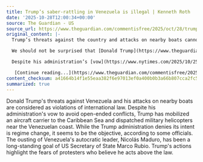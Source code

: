 ```yaml
---
title: Trump’s saber-rattling in Venezuela is illegal | Kenneth Roth
date: '2025-10-28T12:00:34+00:00'
source: The Guardian - US
source_url: https://www.theguardian.com/commentisfree/2025/oct/28/trump-venezuela-boats-international-law
original_content: |-
  Trump’s threats against the country and attacks on nearby boats cannot be justified under international law

  We should not be surprised that [Donald Trump](https://www.theguardian.com/us-news/donaldtrump), having had no problem aiding and abetting Israel’s genocide in [Gaza](https://www.theguardian.com/world/gaza), is willing to flout the law when it comes to his bellicose threats to Venezuela and his lethal attacks on nearby alleged drug-running boats. Living up to the “No Kings” fears expressed by protesters across the United States, Trump acts as if he is above the law. The only way to rein in such criminality is to show his followers the dangerous implications of his conduct.

  Despite his administration’s [vow](https://www.nytimes.com/2025/10/25/us/politics/jd-vance-shifting-positions.html?smid=nytcore-ios-share&referringSource=articleShare) to launch “no more open-ended conflicts”, Trump has summoned an [aircraft carrier](https://apnews.com/article/venezuela-warship-maduro-uss-gerald-ford-21cc3ac03f755a657c0541667246c007?user_email=833907525a7ed9da50588421f9a328c4ffe67eebcd2f30e04f9a17ca5f772e12&utm_medium=Morning_Wire&utm_source=Sailthru_AP&utm_campaign=MorningWire_Sun_Oct26_2025&utm_term=Morning%20Wire%20Subscribers) to the Caribbean Sea and is already sending military [helicopters](https://www.washingtonpost.com/national-security/2025/10/16/special-operations-helicopters-venezuela/) provocatively near the Venezuelan coast. The Trump administration [denies](https://foreignpolicy.com/2025/10/23/us-boat-strikes-pacific-caribbean-venezuela-trump-drug-war-maduro/) that its goal is regime change, but that certainly seems to be the purpose, as some officials privately [concede](https://www.nytimes.com/2025/10/25/us/politics/jd-vance-shifting-positions.html?smid=nytcore-ios-share&referringSource=articleShare). Ousting Venezuela’s autocratic leader, [Nicolás Maduro](https://www.theguardian.com/world/nicolas-maduro), has long been a [goal](https://www.wsj.com/world/americas/marco-rubio-trump-venezuela-policy-afe1ab2c?gaa_at=eafs&gaa_n=AWEtsqc5arcp8eepXvaMsM-6oDi8h2IWZNR9LPOYFEC197kM11piHLbjObEM19lNeHU%3D&gaa_ts=68ffaea7&gaa_sig=q9y7-wLMyqPsHxTbm-0BJ9lqfjlq8QR44xLqMYB2eMOJyC2ldNMVhDAu4BxeRIy3ot0VqIF9v92gTBoimE4wnQ%3D%3D) of Marco Rubio, the US secretary of state.

   [Continue reading...](https://www.theguardian.com/commentisfree/2025/oct/28/trump-venezuela-boats-international-law)
content_checksum: a41664b14f1e55eaa382f6e97013ef0a400b0b3a66b807cca2fc59440a9aca5a
summarized: true
---
```


Donald Trump's threats against Venezuela and his attacks on nearby boats are considered as violations of international law. Despite his administration's vow to avoid open-ended conflicts, Trump has mobilized an aircraft carrier to the Caribbean Sea and dispatched military helicopters near the Venezuelan coast. While the Trump administration denies its intent is regime change, it seems to be the objective, according to some officials. The ousting of Venezuela's autocratic leader, Nicolás Maduro, has been a long-standing goal of US Secretary of State Marco Rubio. Trump's actions highlight the fears of protesters who believe he acts above the law.